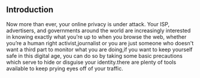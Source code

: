 
## Introduction


Now more than ever, your online privacy is under attack. Your ISP, advertisers, and governments around the world are increasingly interested in knowing exactly what    you’re up to when you browse the web, whether you’re a human right activist,journalist or you  are just someone who doesn&#39;t want a third part to monitor what you are doing,if you want to keep yourself safe in this digital age, you can do so by taking some basic precautions which serve to hide or disguise your identity.there are plenty of tools available to keep prying eyes off of your traffic.
